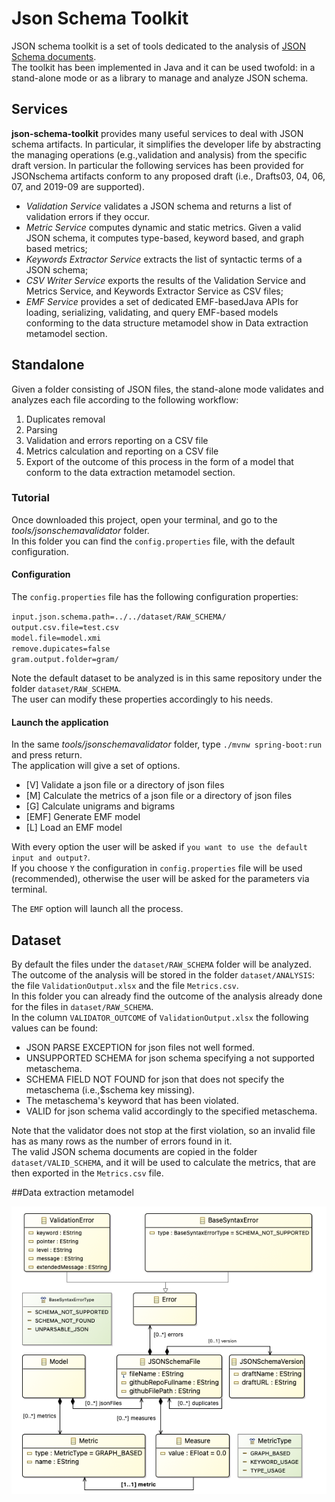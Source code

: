 # Json Schema Toolkit

JSON schema toolkit is a set of tools dedicated to the analysis of [JSON Schema documents](https://json-schema.org/).  
The toolkit has been implemented in Java and it can be used twofold: in a stand-alone mode or as a library to manage and analyze JSON schema.  

## Services
**json-schema-toolkit**  provides  many  useful  services  to  deal with  JSON  schema  artifacts.  In  particular,  it  simplifies  the developer  life  by  abstracting  the  managing  operations  (e.g.,validation  and  analysis)  from  the  specific  draft  version.
In particular the following services has been provided for JSONschema  artifacts  conform  to  any  proposed  draft  (i.e.,  Drafts03, 04, 06, 07, and 2019-09 are supported).  

* *Validation Service* validates a JSON schema and returns a list of validation errors if they occur.
* *Metric Service* computes  dynamic  and  static metrics.  Given  a  valid  JSON  schema,  it  computes  type-based, keyword based, and graph based metrics;
* *Keywords Extractor Service* extracts  the  list  of syntactic terms of a JSON schema;
* *CSV Writer Service* exports   the   results   of   the Validation Service and Metrics Service, and Keywords Extractor Service as CSV files;
* *EMF Service* provides  a  set  of  dedicated  EMF-basedJava  APIs  for  loading,  serializing,  validating,  and  query EMF-based   models   conforming   to   the   data   structure metamodel show in Data extraction metamodel section.


## Standalone
Given  a  folder  consisting  of  JSON  files,  the  stand-alone mode validates and analyzes each file according to the following workflow:  

1. Duplicates removal
2. Parsing
3. Validation and errors reporting on a CSV file
4. Metrics calculation and reporting on a CSV file
5. Export of the outcome of this process in the form of a  model that conform to the data extraction metamodel section.


### Tutorial
Once  downloaded this project, open your terminal, and go to the *tools/jsonschemavalidator* folder.  
In this folder you can find the `config.properties` file, with the default configuration.  

#### Configuration
The `config.properties` file has the following configuration properties: 
  
`input.json.schema.path=../../dataset/RAW_SCHEMA/`  
`output.csv.file=test.csv`  
`model.file=model.xmi`  
`remove.dupicates=false`  
`gram.output.folder=gram/`   

Note the default dataset to be analyzed is in this same repository under the folder `dataset/RAW_SCHEMA`.    
The user can modify these properties accordingly to his needs.


#### Launch the application
In the same *tools/jsonschemavalidator* folder, type `./mvnw spring-boot:run` and press return.  
The application will give a set of options.

 *  [V] Validate a json file or a directory of json files
 *  [M] Calculate the metrics of a json file or a directory of json files
 *  [G] Calculate unigrams and bigrams
 *	[EMF] Generate EMF model
 *	[L] Load an EMF model

With every option the user will be asked if `you want to use the default input and output?`.  
If you choose `Y` the configuration in `config.properties` file will be used (recommended), otherwise the user will be asked for the parameters via terminal.   

The `EMF` option will launch all the process.


## Dataset

By default the files under the `dataset/RAW_SCHEMA` folder will be analyzed.  
The outcome of the analysis will be stored in the folder `dataset/ANALYSIS`: the file `ValidationOutput.xlsx` and the file `Metrics.csv`.   
In this folder you can already find the outcome of the analysis already done for the files in `dataset/RAW_SCHEMA`.  
In the column `VALIDATOR_OUTCOME` of `ValidationOutput.xlsx` the following values can be found:  

 * JSON PARSE EXCEPTION for json files not well formed.  
 * UNSUPPORTED SCHEMA for json schema specifying a not supported metaschema.     
 * SCHEMA FIELD NOT FOUND for json that does not specify the metaschema (i.e.,$schema key missing).  
 * The metaschema's keyword that has been violated.  
 * VALID for json schema valid accordingly to the specified metaschema.  
 
Note that the validator does not stop at the first violation, so an invalid file has as many rows as the number of errors found in it.    
The valid JSON schema documents are copied in the folder `dataset/VALID_SCHEMA`, and it will be used to calculate the metrics, that are then exported in the `Metrics.csv` file.

##Data extraction metamodel

![Data Extraction Metamodel](images/data-representation.png)